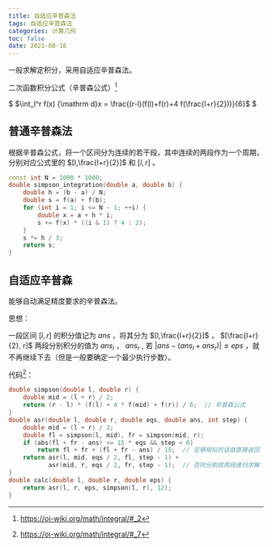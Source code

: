 ```yaml
---
title: 自适应辛普森法
tags: 自适应辛普森法
categories: 计算几何
toc: false
date: 2021-08-16
---
```


一般求解定积分，采用自适应辛普森法。

二次函数积分公式（辛普森公式）[^simpson]

$ $\int_l^r f(x) {\mathrm d}x = \frac{(r-l)(f(l)+f(r)+4 f(\frac{l+r}{2}))}{6}$ $

## 普通辛普森法

根据辛普森公式，将一个区间分为连续的若干段，其中连续的两段作为一个周期，分别对应公式里的 $[l,\frac{l+r}{2}]$ 和 $[l,r]$ 。

```cpp
const int N = 1000 * 1000;
double simpson_integration(double a, double b) {
    double h = (b - a) / N;
    double s = f(a) + f(b);
    for (int i = 1; i <= N - 1; ++i) {
        double x = a + h * i;
        s += f(x) * ((i & 1) ? 4 : 2);
    }
    s *= h / 3;
    return s;
}
```

## 自适应辛普森

能够自动满足精度要求的辛普森法。

思想：

一段区间 $[l,r]$ 的积分值记为 $ans$ ，将其分为 $[l,\frac{l+r}{2}]$ ， $[\frac{l+r}{2}, r]$ 两段分别积分的值为 $ans_l$ ， $ans_r$ , 若 $\lvert ans - \left(ans_l+ans_r\right)\rvert \le eps$ ，就不再继续下去（但是一般要确定一个最少执行步数）。

代码[^code]：

```cpp
double simpson(double l, double r) {
    double mid = (l + r) / 2;
    return (r - l) * (f(l) + 4 * f(mid) + f(r)) / 6;  // 辛普森公式
}
double asr(double l, double r, double eqs, double ans, int step) {
    double mid = (l + r) / 2;
    double fl = simpson(l, mid), fr = simpson(mid, r);
    if (abs(fl + fr - ans) <= 15 * eqs && step < 0)
        return fl + fr + (fl + fr - ans) / 15;  // 足够相似的话就直接返回
    return asr(l, mid, eqs / 2, fl, step - 1) +
           asr(mid, r, eqs / 2, fr, step - 1);  // 否则分割成两段递归求解
}
double calc(double l, double r, double eps) {
    return asr(l, r, eps, simpson(l, r), 12);
}
```

[^simpson]: <https://oi-wiki.org/math/integral/#_2>
[^code]: <https://oi-wiki.org/math/integral/#_7>
